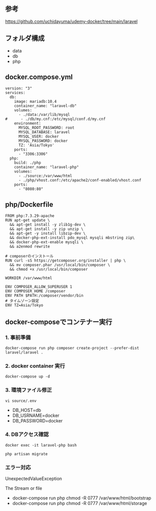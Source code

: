 ## 参考

https://github.com/uchidayuma/udemy-docker/tree/main/laravel

## フォルダ構成

+ data
+ db
+ php

## docker.compose.yml

```
version: "3"
services:
  db:
    image: mariadb:10.4
    container_name: "laravel-db"
    volumes:
      - ./data:/var/lib/mysql
#      - ./db/my.cnf:/etc/mysql/conf.d/my.cnf
    environment:
      MYSQL_ROOT_PASSWORD: root
      MYSQL_DATABASE: laravel
      MYSQL_USER: docker
      MYSQL_PASSWORD: docker
      TZ: 'Asia/Tokyo'
    ports:
      - "3306:3306"
  php:
    build: ./php
    container_name: "laravel-php"
    volumes:
      - ./source:/var/www/html
      - ./php/vhost.conf:/etc/apache2/conf-enabled/vhost.conf
    ports:
      - "8080:80"
```

## php/Dockerfile

```
FROM php:7.3.29-apache
RUN apt-get update \
  && apt-get install -y zlib1g-dev \
  && apt-get install -y zip unzip \
  && apt-get -y install libzip-dev \
  && docker-php-ext-install pdo_mysql mysqli mbstring zip\
  && docker-php-ext-enable mysqli \
  && a2enmod rewrite

# composerのインストール
RUN curl -sS https://getcomposer.org/installer | php \
  && mv composer.phar /usr/local/bin/composer \
  && chmod +x /usr/local/bin/composer

WORKDIR /var/www/html

ENV COMPOSER_ALLOW_SUPERUSER 1
ENV COMPOSER_HOME /composer
ENV PATH $PATH:/composer/vendor/bin
# タイムゾーン設定
ENV TZ=Asia/Tokyo

```

## docker-composeでコンテナー実行
### 1. 事前準備
```   
docker-compose run php composer create-project --prefer-dist laravel/laravel .
```

### 2. docker container 実行
```
docker-compose up -d
```

### 3. 環境ファイル修正
```
vi source/.env
```
+ DB_HOST=db
+ DB_USRNAME=docker
+ DB_PASSWORD=docker

### 4. DBアクセス確認
```
docker exec -it laravel-php bash
```
```
php artisan migrate
```

### エラー対応

UnexpectedValueException

The Stream or file

+ docker-compose run php chmod -R 0777 /var/www/html/bootstrap
+ docker-compose run php chmod -R 0777 /var/www/html/storage